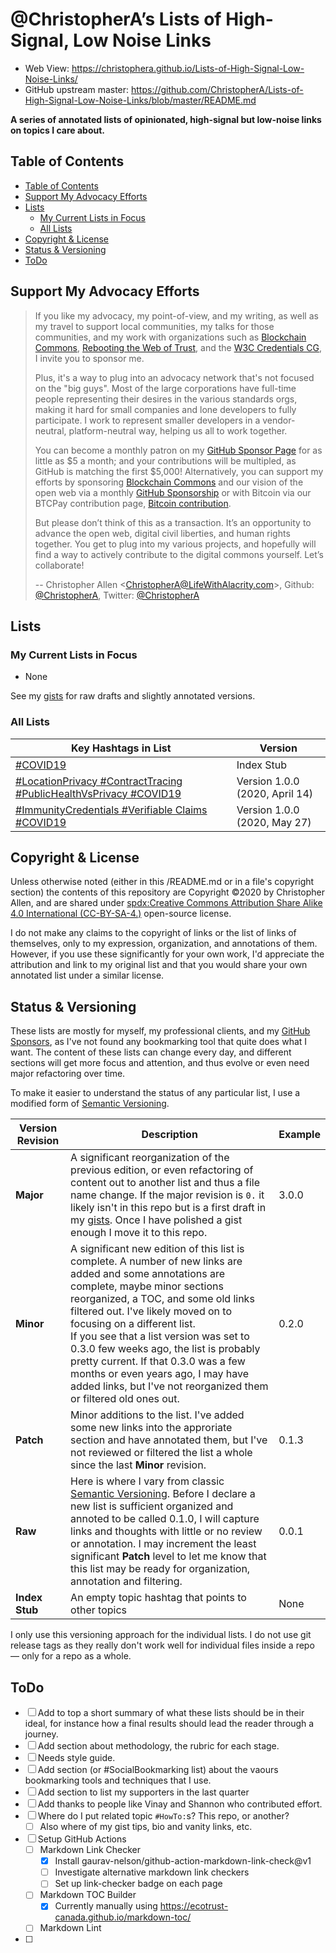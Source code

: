# @ChristopherA’s Lists of High-Signal, Low Noise Links

* Web View: https://christophera.github.io/Lists-of-High-Signal-Low-Noise-Links/
* GitHub upstream master: https://github.com/ChristopherA/Lists-of-High-Signal-Low-Noise-Links/blob/master/README.md

**A series of annotated lists of opinionated, high-signal but low-noise links on topics I care about.**

## Table of Contents

  * [Table of Contents](#table-of-contents)
  * [Support My Advocacy Efforts](#support-my-advocacy-efforts)
  * [Lists](#lists)
    + [My Current Lists in Focus](#my-current-lists-in-focus)
    + [All Lists](#all-lists)
  * [Copyright & License](#copyright---license)
  * [Status & Versioning](#status---versioning)
  * [ToDo](#todo)

## Support My Advocacy Efforts

> If you like my advocacy, my point-of-view, and my writing, as well as my travel to support local communities, my talks for those communities, and my work with organizations such as [Blockchain Commons](https://www.BlockchainCommons.com), [Rebooting the Web of Trust](https://www.WebOfTrust.info), and the [W3C Credentials CG](https://w3c-ccg.github.io), I invite you to sponsor me.
>
> Plus, it's a way to plug into an advocacy network that's not focused on the "big guys". Most of the large corporations have full-time people representing their desires in the various standards orgs, making it hard for small companies and lone developers to fully participate. I work to represent smaller developers in a vendor-neutral, platform-neutral way, helping us all to work together.
>
> You can become a monthly patron on my [GitHub Sponsor Page](https://github.com/sponsors/ChristopherA) for as little as $5 a month; and your contributions will be multipled, as GitHub is matching the first $5,000! Alternatively, you can support my efforts by sponsoring [Blockchain Commons](https://www.BlockchainCommons.com) and our vision of the open web via a monthly [GitHub Sponsorship](https://github.com/sponsors/BlockchainCommons) or with Bitcoin via our BTCPay contribution page, [Bitcoin contribution](https://btcpay.blockchaincommons.com).
>
> But please don’t think of this as a transaction. It’s an opportunity to advance the open web, digital civil liberties, and human rights together. You get to plug into my various projects, and hopefully will find a way to actively contribute to the digital commons yourself. Let’s collaborate!
>
> -- Christopher Allen <ChristopherA@LifeWithAlacrity.com\>, Github: [@ChristopherA](https://github.com/ChristopherA), Twitter: [@ChristopherA](https://twitter.com/ChristopherA)

## Lists

### My Current Lists in Focus

* None

See my [gists](https://gist.github.com/ChristopherA) for raw drafts and slightly annotated versions.

### All Lists

| Key Hashtags in List                                         | Version                        |
| ------------------------------------------------------------ | ------------------------------ |
| [#COVID19](./COVID19.md)                                  | Index Stub                           |
| [#LocationPrivacy #ContractTracing #PublicHealthVsPrivacy #COVID19](./LocationPrivacy-ContractTracing-PublicHealthVsPrivacy-COVID19.md) | Version 1.0.0 (2020, April 14) |
| [#ImmunityCredentials #Verifiable Claims #COVID19](./ImmunityCredentials-VerifiableClaims-COVID19.md) | Version 1.0.0 (2020, May 27) |

## Copyright & License

Unless otherwise noted (either in this /README.md or in a file's copyright section) the contents of this repository are Copyright :copyright:2020 by Christopher Allen, and are shared under [spdx:Creative Commons Attribution Share Alike 4.0 International (CC-BY-SA-4.)](https://spdx.org/licenses/CC-BY-SA-4.0.html) open-source license.

I do not make any claims to the copyright of links or the list of links of themselves, only to my expression, organization, and annotations of them. However, if you use these significantly for your own work, I'd appreciate the attribution and link to my original list and that you would share your own annotated list under a similar license.

## Status & Versioning

These lists are mostly for myself, my professional clients, and my [GitHub Sponsors](https://github.com/sponsors/ChristopherA), as I've not found any bookmarking tool that quite does what I want. The content of these lists can change every day, and different sections will get more focus and attention, and thus evolve or even need major refactoring over time.

To make it easier to understand the status of any particular list, I use a modified form of [Semantic Versioning](https://semver.org).

| Version Revision | Description                                                  | Example |
| ---------------- | ------------------------------------------------------------ | ------- |
| **Major**        | A significant reorganization of the previous edition, or even refactoring of content out to another list and thus a file name change. If the major revision is `0.` it likely isn't in this repo but is a first draft in my [gists](https://gist.github.com/ChristopherA). Once I have polished a gist enough I move it to this repo. | 3.0.0   |
| **Minor**        | A significant new edition of this list is complete. A number of new links are added and some annotations are complete, maybe minor sections reorganized, a TOC, and some old links filtered out. I've likely moved on to focusing on a different list. <br />If you see that a list version was set to 0.3.0  few weeks ago, the list is probably pretty current. If that 0.3.0 was a few months or even years ago, I may have added links, but I've not reorganized them or filtered old ones out. | 0.2.0   |
| **Patch**        | Minor additions to the list. I've added some new links into the approriate section and have annotated them, but I've not reviewed or filtered the list a whole since the last **Minor** revision.<br /> | 0.1.3   |
| **Raw**          | Here is where I vary from classic [Semantic Versioning](https://semver.org). Before I declare a new list is sufficient organized and annoted to be called 0.1.0, I will capture links and thoughts with little or no review or annotation. I may increment the least significant **Patch** level to let me know that this list may be ready for organization, annotation and filtering. | 0.0.1   |
| **Index Stub**         | An empty topic hashtag that points to other topics           | None    |

I only use this versioning approach for the individual lists. I do not use git release tags as they really don't work well for individual files inside a repo — only for a repo as a whole.


## ToDo

- [ ] Add to top a short summary of what these lists should be in their ideal, for instance how a final results should lead the reader through a journey.
- [ ] Add section about methodology, the rubric for each stage.
- [ ] Needs style guide.
- [ ] Add section (or #SocialBookmarking list) about the vaours bookmarking tools and techniques that I use.
- [ ] Add section to list my supporters in the last quarter
- [ ] Add thanks to people like Vinay and Shannon who contributed effort.
- [ ] Where do I put related topic `#HowTo:`s? This repo, or another?
    - [ ] Also where of my gist tips, bio and vanity links, etc. 
- [ ] Setup GitHub Actions
    - [ ] Markdown Link Checker
        - [x] Install gaurav-nelson/github-action-markdown-link-check@v1 
        - [ ] Investigate alternative markdown link checkers
        - [ ] Set up link-checker badge on each page
    - [ ] Markdown TOC Builder
        - [x] Currently manually using https://ecotrust-canada.github.io/markdown-toc/
    - [ ] Markdown Lint
- [ ] 

